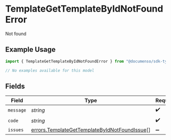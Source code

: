 # TemplateGetTemplateByIdNotFoundError

Not found

## Example Usage

```typescript
import { TemplateGetTemplateByIdNotFoundError } from "@documenso/sdk-typescript/models/errors";

// No examples available for this model
```

## Fields

| Field                                                                                                        | Type                                                                                                         | Required                                                                                                     | Description                                                                                                  |
| ------------------------------------------------------------------------------------------------------------ | ------------------------------------------------------------------------------------------------------------ | ------------------------------------------------------------------------------------------------------------ | ------------------------------------------------------------------------------------------------------------ |
| `message`                                                                                                    | *string*                                                                                                     | :heavy_check_mark:                                                                                           | N/A                                                                                                          |
| `code`                                                                                                       | *string*                                                                                                     | :heavy_check_mark:                                                                                           | N/A                                                                                                          |
| `issues`                                                                                                     | [errors.TemplateGetTemplateByIdNotFoundIssue](../../models/errors/templategettemplatebyidnotfoundissue.md)[] | :heavy_minus_sign:                                                                                           | N/A                                                                                                          |